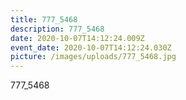 ```yaml
---
title: 777_5468
description: 777_5468
date: 2020-10-07T14:12:24.009Z
event_date: 2020-10-07T14:12:24.030Z
picture: /images/uploads/777_5468.jpg
---
```

777_5468